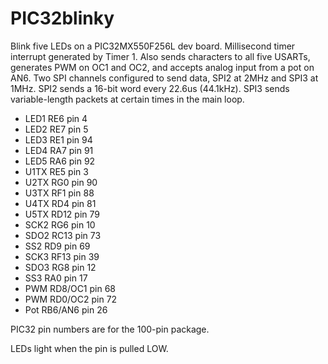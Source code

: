 # PIC32blinky

Blink five LEDs on a PIC32MX550F256L dev board.
Millisecond timer interrupt generated by Timer 1.
Also sends characters to all five USARTs,
generates PWM on OC1 and OC2,
and accepts analog input from a pot on AN6.
Two SPI channels configured to send data, SPI2 at 2MHz and SPI3 at 1MHz.
SPI2 sends a 16-bit word every 22.6us (44.1kHz).
SPI3 sends variable-length packets at certain times in the main loop.

* LED1 RE6 pin 4
* LED2 RE7 pin 5
* LED3 RE1 pin 94
* LED4 RA7 pin 91
* LED5 RA6 pin 92
* U1TX RE5 pin 3
* U2TX RG0 pin 90
* U3TX RF1 pin 88
* U4TX RD4 pin 81
* U5TX RD12 pin 79
* SCK2 RG6 pin 10
* SDO2 RC13 pin 73
* SS2 RD9 pin 69
* SCK3 RF13 pin 39
* SDO3 RG8 pin 12
* SS3 RA0 pin 17
* PWM  RD8/OC1 pin 68
* PWM  RD0/OC2 pin 72
* Pot  RB6/AN6 pin 26

PIC32 pin numbers are for the 100-pin package.

LEDs light when the pin is pulled LOW.
